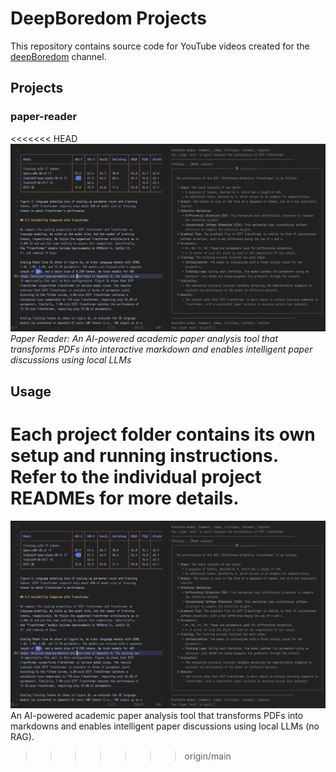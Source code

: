 # DeepBoredom Projects

This repository contains source code for YouTube videos created for the
[deepBoredom](https://www.youtube.com/@deepBoredom) channel.

## Projects

### paper-reader

<<<<<<< HEAD
![Paper Reader Interface](./paper-reader/assets/paper_reader.png) _Paper Reader: An
AI-powered academic paper analysis tool that transforms PDFs into interactive markdown
and enables intelligent paper discussions using local LLMs_

## Usage

Each project folder contains its own setup and running instructions. Refer to the
individual project READMEs for more details.
=======
![Paper Reader Interface](./paper-reader/assets/paper_reader.png) An
AI-powered academic paper analysis tool that transforms PDFs into markdowns
and enables intelligent paper discussions using local LLMs (no RAG).
>>>>>>> origin/main
